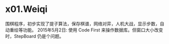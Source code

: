 # x01.Weiqi
围棋程序，初步实现了提子算法，保存棋谱，网络对弈，人机大战，显示步数，自动重绘等功能。
2015年5月2日: 使用 Code First 来操作数据库。但窗口大小改变时，StepBoard 仍是个问题。